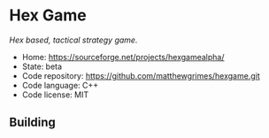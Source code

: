 # Hex Game

_Hex based, tactical strategy game._

- Home: https://sourceforge.net/projects/hexgamealpha/
- State: beta
- Code repository: https://github.com/matthewgrimes/hexgame.git
- Code language: C++
- Code license: MIT


## Building
